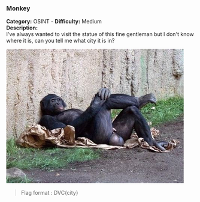 ### Monkey
**Category:** OSINT - **Difficulty:** Medium    
**Description:**  
I've always wanted to visit the statue of this fine gentleman but I don't know where it is, can you tell me what city it is in?

![monkey.png](monkey.png)

> Flag format : DVC{city}